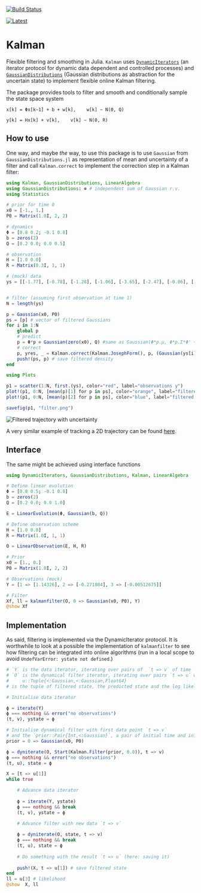 [![Build Status](https://travis-ci.org/mschauer/Kalman.jl.svg?branch=master)](https://travis-ci.org/mschauer/Kalman.jl)

[![Latest](https://img.shields.io/badge/docs-latest-blue.svg)](https://mschauer.github.io/Kalman.jl/latest/)


# Kalman
Flexible filtering and smoothing in Julia. `Kalman` uses [`DynamicIterators`](https://github.com/mschauer/DynamicIterators.jl) (an iterator protocol for dynamic data dependent and controlled processes) and
[`GaussianDistributions`](https://github.com/mschauer/GaussianDistributions.jl) (Gaussian distributions as abstraction for the uncertain state)
to implement flexible online Kalman filtering.

The package provides tools to filter and smooth and conditionally sample the state space system

    x[k] = Φx[k−1] + b + w[k],    w[k] ∼ N(0, Q)

    y[k] = Hx[k] + v[k],    v[k] ∼ N(0, R)

## How to use
One way, and maybe *the* way, to use this package is to use `Gaussian` from `GaussianDistributions.jl` as representation of mean and uncertainty of a filter and call `Kalman.correct` to implement the correction step in a Kalman filter:
```julia
using Kalman, GaussianDistributions, LinearAlgebra
using GaussianDistributions: ⊕ # independent sum of Gaussian r.v.
using Statistics

# prior for time 0
x0 = [-1., 1.]
P0 = Matrix(1.0I, 2, 2)

# dynamics
Φ = [0.8 0.2; -0.1 0.8]
b = zeros(2)
Q = [0.2 0.0; 0.0 0.5]

# observation
H = [1.0 0.0]
R = Matrix(0.3I, 1, 1)

# (mock) data
ys = [[-1.77], [-0.78], [-1.28], [-1.06], [-3.65], [-2.47], [-0.06], [-0.91], [-0.80], [1.48]]


# filter (assuming first observation at time 1)
N = length(ys)

p = Gaussian(x0, P0)
ps = [p] # vector of filtered Gaussians
for i in 1:N
    global p
    # predict
    p = Φ*p ⊕ Gaussian(zero(x0), Q) #same as Gaussian(Φ*p.μ, Φ*p.Σ*Φ' + Q)
    # correct
    p, yres, _ = Kalman.correct(Kalman.JosephForm(), p, (Gaussian(ys[i], R), H))
    push!(ps, p) # save filtered density
end

using Plots

p1 = scatter(1:N, first.(ys), color="red", label="observations y")
plot!(p1, 0:N, [mean(p)[1] for p in ps], color="orange", label="filtered x1", grid=false, ribbon=[sqrt(cov(p)[1,1]) for p in ps], fillalpha=.5)
plot!(p1, 0:N, [mean(p)[2] for p in ps], color="blue", label="filtered x2", grid=false, ribbon=[sqrt(cov(p)[2,2]) for p in ps], fillalpha=.5)

savefig(p1, "filter.png")
```

![Filtered trajectory with uncertainty](https://raw.githubusercontent.com/mschauer/Kalman.jl/master/filter.png)

A very similar example of tracking a 2D trajectory can be found [here](example/trajectory_tracking/kalman.jl).

## Interface

The same might be achieved using interface functions

```julia
using DynamicIterators, GaussianDistributions, Kalman, LinearAlgebra

# Define linear evolution
Φ = [0.8 0.5; -0.1 0.8]
b = zeros(2)
Q = [0.2 0.0; 0.0 1.0]

E = LinearEvolution(Φ, Gaussian(b, Q))

# Define observation scheme
H = [1.0 0.0]
R = Matrix(1.0I, 1, 1)

O = LinearObservation(E, H, R)

# Prior
x0 = [1., 0.]
P0 = Matrix(1.0I, 2, 2)

# Observations (mock)
Y = [1 => [1.14326], 2 => [-0.271804], 3 => [-0.00512675]]

# Filter
Xf, ll = kalmanfilter(O, 0 => Gaussian(x0, P0), Y)
@show Xf

```

## Implementation
As said, filtering is implemented via the DynamicIterator protocol. It is worthwhile to look at
a possible the implementation of `kalmanfilter` to see how filtering can be integrated into online algorithms (run in a local scope to avoid `UndefVarError: ystate not defined`.)

```julia
# `Y` is the data iterator, iterating over pairs of  `t => v` of time `t` and observation `v`
# `O` is the dynamical filter iterator, iterating over pairs `t => u` where
#     u::Tuple{<:Gaussian,<:Gaussian,Float64}
# is the tuple of filtered state, the predicted state and the log likelihood

# Initialise data iterator

ϕ = iterate(Y)
ϕ === nothing && error("no observations")
(t, v), ystate = ϕ

# Initialise dynamical filter with first data point `t => v`
# and the `prior::Pair{Int,<:Gaussian}`, a pair of initial time and initial state
prior = 0 => Gaussian(x0, P0)

ϕ = dyniterate(O, Start(Kalman.Filter(prior, 0.0)), t => v)
ϕ === nothing && error("no observations")
(t, u), state = ϕ

X = [t => u[1]]
while true

    # Advance data iterator
    
    ϕ = iterate(Y, ystate)
    ϕ === nothing && break
    (t, v), ystate = ϕ

    # Advance filter with new data `t => v`
    
    ϕ = dyniterate(O, state, t => v)
    ϕ === nothing && break
    (t, u), state = ϕ
    
    # Do something with the result `t => u` (here: saving it)
    
    push!(X, t => u[1]) # save filtered state
end
ll = u[3] # likelihood
@show  X, ll
```
